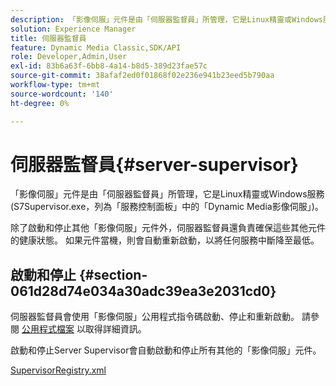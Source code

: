 ```yaml
---
description: 「影像伺服」元件是由「伺服器監督員」所管理，它是Linux精靈或Windows服務(S7Supervisor.exe，列為「服務控制面板」中的「Dynamic Media影像伺服」)。
solution: Experience Manager
title: 伺服器監督員
feature: Dynamic Media Classic,SDK/API
role: Developer,Admin,User
exl-id: 83b6a63f-6bb8-4a14-b8d5-389d23fae57c
source-git-commit: 38afaf2ed0f01868f02e236e941b23eed5b790aa
workflow-type: tm+mt
source-wordcount: '140'
ht-degree: 0%

---
```


# 伺服器監督員{#server-supervisor}

「影像伺服」元件是由「伺服器監督員」所管理，它是Linux精靈或Windows服務(S7Supervisor.exe，列為「服務控制面板」中的「Dynamic Media影像伺服」)。

除了啟動和停止其他「影像伺服」元件外，伺服器監督員還負責確保這些其他元件的健康狀態。 如果元件當機，則會自動重新啟動，以將任何服務中斷降至最低。

## 啟動和停止 {#section-061d28d74e034a30adc39ea3e2031cd0}

伺服器監督員會使用「影像伺服」公用程式指令碼啟動、停止和重新啟動。 請參閱 [公用程式檔案](../../../is-api/is-utils/utilities/c-location-of-utilities.md#concept-bae61e53344449af978502cac6be8b5f) 以取得詳細資訊。

啟動和停止Server Supervisor會自動啟動和停止所有其他的「影像伺服」元件。

[SupervisorRegistry.xml](../../../is-api/image-serving-api-ref/c-configuration-and-administration/r-server-configuration-files/r-supervisorregistry.md#reference-b55f37a7a7a044d19c1722f5130906c6)
